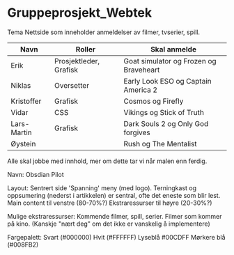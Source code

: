 Gruppeprosjekt_Webtek
=====================


Tema
Nettside som inneholder anmeldelser av filmer, tvserier, spill.


| Navn | Roller | Skal anmelde |
|------|--------| ---------|
| Erik | Prosjektleder, Grafisk | Goat simulator og Frozen og Braveheart |
| Niklas | Oversetter | Early Look ESO og Captain America 2 |
| Kristoffer | Grafisk | Cosmos og Firefly |
| Vidar | CSS | Vikings og Stick of Truth |
| Lars-Martin | Grafisk | Dark Souls 2 og Only God forgives |
| Øystein | | Rush og The Mentalist |

Alle skal jobbe med innhold, mer om dette tar vi når malen enn ferdig. 

Navn:
Obsdian Pilot

Layout:
	Sentrert side
	'Spanning' meny (med logo).
	Terningkast og oppsumering (nederst i artikkelen) er sentral, ofte det eneste som blir lest.
	Main content til venstre (80-70%?) 
	Ekstraressurser til høyre (20-30%?)

Mulige ekstraressurser: 
	Kommende filmer, spill, serier.
	Filmer som kommer på kino. (Kanskje "nært deg" om det ikke er vanskelig å implementere)
	
Fargepalett:
	Svart (#000000)
	Hvit (#FFFFFF)
	Lyseblå #00CDFF
	Mørkere blå (#008FB2)
